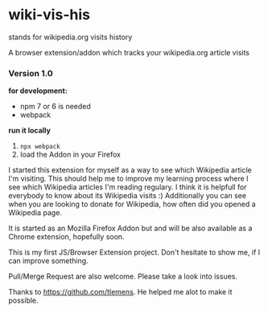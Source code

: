# wiki-vis-his

stands for wikipedia.org visits history

A browser extension/addon which tracks your wikipedia.org article visits

### Version 1.0

**for development:**

* npm 7 or 6 is needed
* webpack

**run it locally**

1. `npx webpack`
2. load the Addon in your Firefox

I started this extension for myself as a way to see which Wikipedia article I'm visiting. This should help me to improve
my learning process where I see which Wikipedia articles I'm reading regulary. I think it is helpfull for everybody to
know about its Wikipedia visits :)
Additionally you can see when you are looking to donate for Wikipedia, how often did you opened a Wikipedia page.

It is started as an Mozilla Firefox Addon but and will be also available as a Chrome extension, hopefully soon.

This is my first JS/Browser Extension project. Don't hesitate to show me, if I can improve something.

Pull/Merge Request are also welcome. Please take a look into issues.

Thanks to https://github.com/tlemens. He helped me alot to make it possible.
